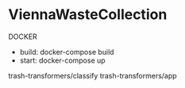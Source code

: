 # ViennaWasteCollection

DOCKER
- build: docker-compose build
- start: docker-compose up


trash-transformers/classify
trash-transformers/app